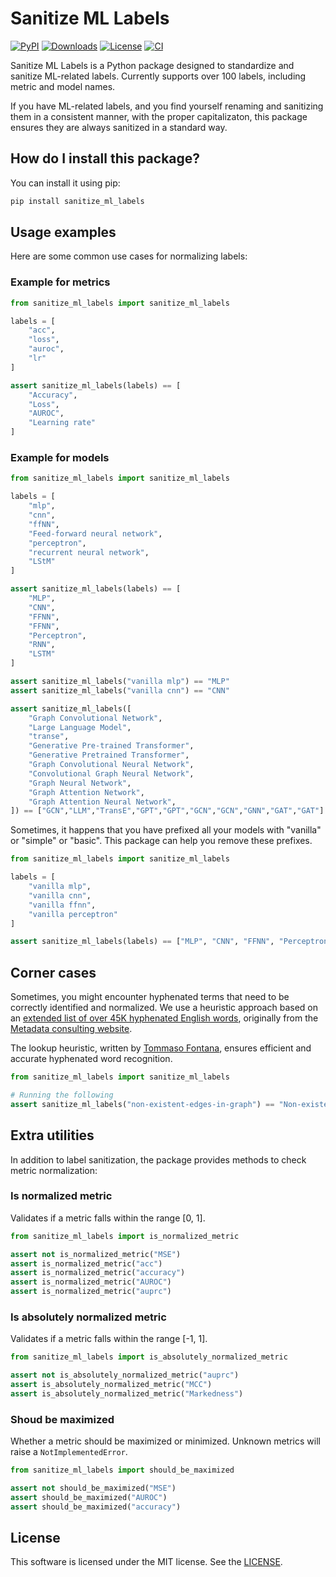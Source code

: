 # Sanitize ML Labels

[![PyPI](https://badge.fury.io/py/sanitize-ml-labels.svg)](https://badge.fury.io/py/sanitize-ml-labels)
[![Downloads](https://pepy.tech/badge/sanitize-ml-labels)](https://pepy.tech/badge/sanitize-ml-labels)
[![License](https://img.shields.io/badge/License-MIT-blue.svg)](https://github.com/LucaCappelletti94/sanitize_ml_labels/blob/master/LICENSE)
[![CI](https://github.com/LucaCappelletti94/sanitize_ml_labels/actions/workflows/python.yml/badge.svg)](https://github.com/LucaCappelletti94/sanitize_ml_labels/actions)

Sanitize ML Labels is a Python package designed to standardize and sanitize ML-related labels. Currently supports over 100 labels, including metric and model names.

If you have ML-related labels, and you find yourself renaming and sanitizing them in a consistent manner, with the proper capitalizaton, this package ensures they are always sanitized in a standard way.

## How do I install this package?

You can install it using pip:

```bash
pip install sanitize_ml_labels
```

## Usage examples

Here are some common use cases for normalizing labels:

### Example for metrics

```python
from sanitize_ml_labels import sanitize_ml_labels

labels = [
    "acc",
    "loss",
    "auroc",
    "lr"
]

assert sanitize_ml_labels(labels) == [
    "Accuracy",
    "Loss",
    "AUROC",
    "Learning rate"
]
```

### Example for models

```python
from sanitize_ml_labels import sanitize_ml_labels

labels = [
    "mlp",
    "cnn",
    "ffNN",
    "Feed-forward neural network",
    "perceptron",
    "recurrent neural network",
    "LStM"
]

assert sanitize_ml_labels(labels) == [
    "MLP",
    "CNN",
    "FFNN",
    "FFNN",
    "Perceptron",
    "RNN",
    "LSTM"
]

assert sanitize_ml_labels("vanilla mlp") == "MLP"
assert sanitize_ml_labels("vanilla cnn") == "CNN"

assert sanitize_ml_labels([
    "Graph Convolutional Network",
    "Large Language Model",
    "transe",
    "Generative Pre-trained Transformer",
    "Generative Pretrained Transformer",
    "Graph Convolutional Neural Network",
    "Convolutional Graph Neural Network",
    "Graph Neural Network",
    "Graph Attention Network",
    "Graph Attention Neural Network",
]) == ["GCN","LLM","TransE","GPT","GPT","GCN","GCN","GNN","GAT","GAT"]
```

Sometimes, it happens that you have prefixed all your models with "vanilla" or "simple" or "basic". This package can help you remove these prefixes.

```python
from sanitize_ml_labels import sanitize_ml_labels

labels = [
    "vanilla mlp",
    "vanilla cnn",
    "vanilla ffnn",
    "vanilla perceptron"
]

assert sanitize_ml_labels(labels) == ["MLP", "CNN", "FFNN", "Perceptron"]
```

## Corner cases

Sometimes, you might encounter hyphenated terms that need to be correctly identified and normalized. We use a heuristic approach based on an [extended list of over 45K hyphenated English words](https://github.com/LucaCappelletti94/sanitize_ml_labels/blob/master/hyphenations.json.gz), originally from the [Metadata consulting website](https://metadataconsulting.blogspot.com/2019/07/An-extensive-massive-near-complete-list-of-all-English-Hyphenated-words.html).

The lookup heuristic, written by [Tommaso Fontana](https://github.com/zommiommy), ensures efficient and accurate hyphenated word recognition.

```python
from sanitize_ml_labels import sanitize_ml_labels

# Running the following
assert sanitize_ml_labels("non-existent-edges-in-graph") == "Non-existent edges in graph"
```

## Extra utilities

In addition to label sanitization, the package provides methods to check metric normalization:

### Is normalized metric

Validates if a metric falls within the range [0, 1].

```python
from sanitize_ml_labels import is_normalized_metric

assert not is_normalized_metric("MSE")
assert is_normalized_metric("acc")
assert is_normalized_metric("accuracy")
assert is_normalized_metric("AUROC")
assert is_normalized_metric("auprc")
```

### Is absolutely normalized metric

Validates if a metric falls within the range [-1, 1].

```python
from sanitize_ml_labels import is_absolutely_normalized_metric

assert not is_absolutely_normalized_metric("auprc")
assert is_absolutely_normalized_metric("MCC")
assert is_absolutely_normalized_metric("Markedness")
```

### Shoud be maximized
Whether a metric should be maximized or minimized. Unknown metrics will raise a `NotImplementedError`.

```python
from sanitize_ml_labels import should_be_maximized

assert not should_be_maximized("MSE")
assert should_be_maximized("AUROC")
assert should_be_maximized("accuracy")
```

## License
This software is licensed under the MIT license. See the [LICENSE](https://github.com/LucaCappelletti94/sanitize_ml_labels/blob/master/LICENSE).
